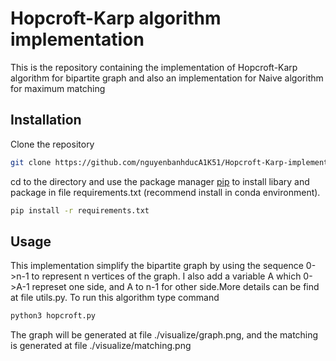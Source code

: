 # Hopcroft-Karp algorithm implementation

This is the repository containing the implementation of Hopcroft-Karp algorithm for bipartite graph and also an implementation for Naive algorithm for maximum matching

## Installation
Clone the repository
```bash
git clone https://github.com/nguyenbanhducA1K51/Hopcroft-Karp-implementation.git
```
cd to the directory and use the package manager [pip](https://pip.pypa.io/en/stable/) to install libary and package in file requirements.txt (recommend install in conda environment).

```bash
pip install -r requirements.txt
```

## Usage

This implementation simplify the bipartite graph by using the sequence 0->n-1 to represent n vertices of the graph. I also add a variable A which 0->A-1 represet one side, and A to n-1 for other side.More details can be find at file utils.py. To run this algorithm type command 
```bash
python3 hopcroft.py
```
The graph will be generated at file ./visualize/graph.png, and the matching is generated at file ./visualize/matching.png


